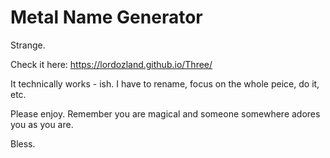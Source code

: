 # Metal Name Generator

Strange.  

Check it here:  https://lordozland.github.io/Three/

It technically works - ish.  I have to rename, focus on the whole peice, do it, etc.  

Please enjoy.  Remember you are magical and someone somewhere adores you as you are. 

Bless.